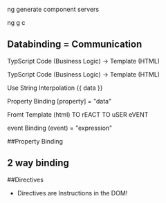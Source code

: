 ng generate component servers

ng g c

## Databinding = Communication

TypScript Code (Business Logic) -> Template (HTML)

TypScript Code (Business Logic) -> Template (HTML)

Use String Interpolation {{ data }}

Property Binding [property] = "data"

Fromt Template (html) TO rEACT TO uSER eVENT

event Binding (event) = "expression"

##Property Binding

## 2 way binding

##Directives

- Directives are Instructions in the DOM!
